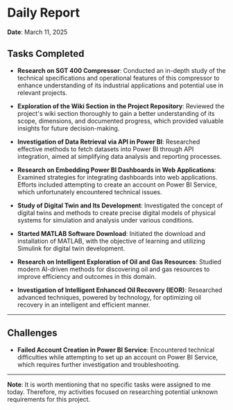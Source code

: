 # Daily Report

**Date**: March 11, 2025

## Tasks Completed
- **Research on SGT 400 Compressor**: Conducted an in-depth study of the technical specifications and operational features of this compressor to enhance understanding of its industrial applications and potential use in relevant projects.
  
- **Exploration of the Wiki Section in the Project Repository**: Reviewed the project's wiki section thoroughly to gain a better understanding of its scope, dimensions, and documented progress, which provided valuable insights for future decision-making.

- **Investigation of Data Retrieval via API in Power BI**: Researched effective methods to fetch datasets into Power BI through API integration, aimed at simplifying data analysis and reporting processes.

- **Research on Embedding Power BI Dashboards in Web Applications**: Examined strategies for integrating dashboards into web applications. Efforts included attempting to create an account on Power BI Service, which unfortunately encountered technical issues.

- **Study of Digital Twin and Its Development**: Investigated the concept of digital twins and methods to create precise digital models of physical systems for simulation and analysis under various conditions.

- **Started MATLAB Software Download**: Initiated the download and installation of MATLAB, with the objective of learning and utilizing Simulink for digital twin development.

- **Research on Intelligent Exploration of Oil and Gas Resources**: Studied modern AI-driven methods for discovering oil and gas resources to improve efficiency and outcomes in this domain.

- **Investigation of Intelligent Enhanced Oil Recovery (IEOR)**: Researched advanced techniques, powered by technology, for optimizing oil recovery in an intelligent and efficient manner.

---

## Challenges
- **Failed Account Creation in Power BI Service**: Encountered technical difficulties while attempting to set up an account on Power BI Service, which requires further investigation and troubleshooting.

---

**Note**: It is worth mentioning that no specific tasks were assigned to me today. Therefore, my activities focused on researching potential unknown requirements for this project.
